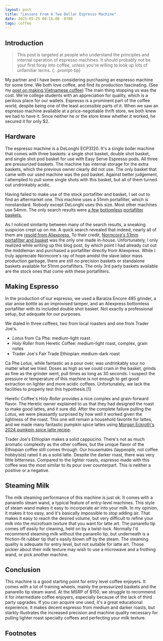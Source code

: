 ```yaml
---
layout: post
title: "Lessons From A Two Dollar Espresso Machine"
date: 2025-05-25 00:16:00 -0700
tags: coffee
--- 
```

## Introduction 
> This post is targeted at people who understand the principles and internal
> operation of espresso machines. It should probably not be your first foray into
> coffee, unless you're willing to look up lots of unfamiliar terms. 
{: .prompt-tip}

My partner and I have been considering purchasing an espresso machine for some
time. We both love coffee, and find its production fascinating. (See my 
[post on making Vietnamese coffee](https://sudo-nano.github.io/posts/Vietnamese-Coffee/))
The main thing stopping us was the cost. We're college students with an
appreciation for quality, which is a perilous place for our wallets. Espresso
is a prominent part of the coffee world, despite being one of the least
accessible parts of it. When we
saw an espresso machine available at a price-negotiable thrift store, we both
knew we had to have it. Since neither he or the store knew whether it worked, 
he secured it for only $2. 

## Hardware
The espresso machine is a DeLonghi ECP3120. It's a single boiler machine that 
comes with three baskets: a single shot basket, double shot basket, and single 
shot pod basket for use with Easy Serve Espresso pods. All three are 
pressurized baskets. The machine has internal
storage for the extra baskets, which the previous owner clearly did not use. 
The only basket that came with our used machine was the pod basket. 
Against better judgement, I attempted to pull
some single shots with this basket, but all of them turned out undrinkably
acidic. 

Having failed to make use of the stock portafilter and basket, I set out to
find an aftermarket one. This machine uses a 51mm portafilter, which is 
nonstandard. Nobody except DeLonghi uses this size. Most other machines use 54mm.
The only search results were
[a few](https://www.amazon.com/portafilter-Delonghi-bottomless-Stainless-Replacement/dp/B09W5QY63R)
[bottomless](https://www.normcorewares.com/products/normcore-naked-bottomless-portafilter)
[portafilter baskets.](https://ikapestore.com/products/ikape-coffee-products-51mm-bottomless-naked-portafilter-compatible-with-51mm-delonghi-ec0680-ec0685-smeg-eupa-coffee-machines-included-14g-capacity-filter-basket)

As I noticed similarity between many of the search results, a sneaking 
suspicion crept up on me. A quick search revealed that indeed, nearly all of
them are 
[resold from Aliexpress.](https://www.aliexpress.us/w/wholesale-51mm-portafilter-2-ear.html?g=y&SearchText=51mm+portafilter+2+ear) 
To their credit, [Normcore's 51mm portafilter and basket](https://www.normcorewares.com/products/normcore-naked-bottomless-portafilter) 
was the only one made in-house. Unfortunately, I only
realized while writing up this blog post, by which point I had already cut out
the middleman and purchased a portafilter directly from Aliexpress. While I 
truly appreciate Normcore's ray of hope amidst the slave labor mass production
garbage, there are still no precision baskets or standalone baskets available
for 51mm portafilters. The only 
3rd party baskets available are the stock ones that come with these portafilters.

## Making Espresso
In the production of our espresso, we used a Baratza Encore 485 grinder, a
star anise bottle as an improvised tamper, and an Aliexpress bottomless 
portafilter with its included double shot basket. Not exactly a professional
setup, but adequate for our purposes.

We dialed in three coffees, two from local roasters and one from Trader Joe's.
- *Lotus* from Ca Phe: medium-light roast
- *Holy Roller* from Heretic Coffee: medium-light roast, complex, grain notes 
- Trader Joe's Fair Trade Ethiopian: medium-dark roast

Ca Phe *Lotus*, while fantastic as a pour over, was undrinkably sour no 
matter what we tried. Doses as high as we could cram in the basket, grinds as
fine as the grinder went, pull times as long as 30 seconds. I suspect the 
pressure or temperature of this machine is not enough to get good extraction on lighter and more acidic coffees. 
Unfortunately, we lack the facilities to properly test this hypothesis.[1]

Heretic Coffee's *Holy Roller* provides a nice complex and grain-forward flavor. 
The Heretic owner explained to us that they had designed the roast to make good
lattes, and it sure did. After the complete failure pulling the *Lotus*, we
were pleasantly surprised by how well it worked given the lightness of the
roast. This one will remain a household favorite for lattes, 
and we made many fantastic pumpkin spice lattes using 
[Morgan Eckroth's 2024 pumkpin spice latte recipe](https://morgandrinkscoffee.com/blogs/recipes-1/how-to-make-a-pumpkin-spice-latte).

Trader Joe's Ethiopian makes a solid cappucino. 
There's not as much aromatic complexity as the other coffees,
but the unique flavor of the Ethiopian coffee still comes through.
Our housemates (laypeople, not coffee hobbyists) rated it as a solid 
latte. Despite the darker roast, there was very little bitterness. 
Compared to the lighter roasts, espresso made with this coffee was the most
similar to its pour over counterpart. 
This is neither a positive or a negative. 

## Steaming Milk
The milk steaming performance of this machine is just ok.
It comes with a
panarello steam wand, a typical feature of entry-level machines. This style of
steam wand makes it easy to incorporate air into your milk. In my opinion, it
makes it too easy, and it's basically impossible to *stop* adding air. 
That makes it easy to reach the desired volume, but very difficult to refine
your milk into the microfoam texture that you want for latte art. 
The panarello tip comes off easily for cleaning, held on by a twist-lock. 
Normally I'd recommend steaming milk without the panarello tip, but
underneath is a friction-fit rubber tip that's easily blown off by the 
steam. The steaming quality is adequate for entry level, but not suitable for latte art.
Those pickier about their milk texture may wish to use a microwave and
a frothing wand, or pick another machine.

## Conclusion
This machine is a good starting point for entry level coffee enjoyers.
It comes with a lot of training wheels, mainly the pressurized baskets and the
panarello tip steam wand. 
At the MSRP of $150, we struggle to recommend it for intermediate coffee enjoyers, especially
because of the lack of third party upgrades. 
If you can acquire one used, it's a great educational experience. 
It makes decent espresso from medium and darker roasts, but starkly illustrates
the increased precision and machine quality necessary for pulling lighter roast
specialty coffees and perfecting your milk texture. 


## Footnotes
[^1]: Though portafilters with pressure gauges exist, this machine is a nonstandard basket size. It would require machining a custom portafilter for use with a pressure gauge. We would be interested in undertaking this project had we the time or funds. 
